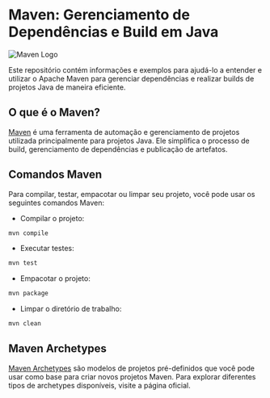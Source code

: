 # Maven: Gerenciamento de Dependências e Build em Java

![Maven Logo](https://maven.apache.org/images/maven-logo-black-on-white.png)

Este repositório contém informações e exemplos para ajudá-lo a entender e utilizar o Apache Maven para gerenciar dependências e realizar builds de projetos Java de maneira eficiente.

## O que é o Maven?

[Maven](https://maven.apache.org/) é uma ferramenta de automação e gerenciamento de projetos utilizada principalmente para projetos Java. Ele simplifica o processo de build, gerenciamento de dependências e publicação de artefatos.

## Comandos Maven

Para compilar, testar, empacotar ou limpar seu projeto, você pode usar os seguintes comandos Maven:

- Compilar o projeto:
```bash
mvn compile
```
- Executar testes:
```bash
mvn test
```

- Empacotar o projeto:
```bash
mvn package
```

- Limpar o diretório de trabalho:
```bash
mvn clean
```

## Maven Archetypes

[Maven Archetypes](https://maven.apache.org/archetypes/index.html) são modelos de projetos pré-definidos que você pode usar como base para criar novos projetos Maven. Para explorar diferentes tipos de archetypes disponíveis, visite a página oficial.

